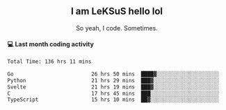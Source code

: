 <h2 align="center">I am LeKSuS hello lol</h2>
<p align="center">So yeah, I code. Sometimes.</p>

#### :computer: Last month coding activity
<!--START_SECTION:waka-->

```txt
Total Time: 136 hrs 11 mins

Go                         26 hrs 50 mins  ████▓░░░░░░░░░░░░░░░░░░░░   19.02 %
Python                     21 hrs 29 mins  ███▓░░░░░░░░░░░░░░░░░░░░░   15.23 %
Svelte                     21 hrs 19 mins  ███▓░░░░░░░░░░░░░░░░░░░░░   15.10 %
C                          17 hrs 45 mins  ███░░░░░░░░░░░░░░░░░░░░░░   12.59 %
TypeScript                 15 hrs 10 mins  ██▓░░░░░░░░░░░░░░░░░░░░░░   10.76 %
```

<!--END_SECTION:waka-->
